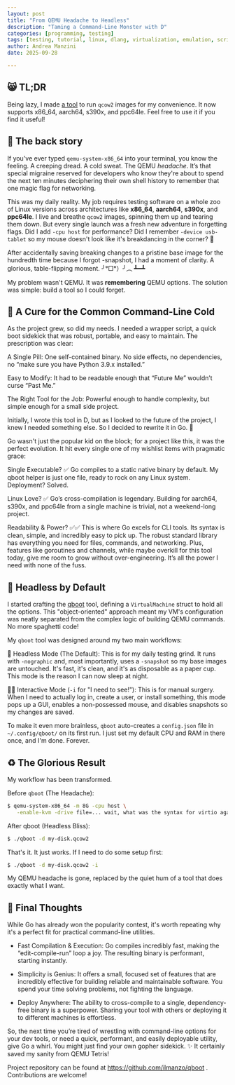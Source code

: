 ```yaml
---
layout: post
title: "From QEMU Headache to Headless"
description: "Taming a Command-Line Monster with D"
categories: [programming, testing]
tags: [testing, tutorial, linux, dlang, virtualization, emulation, scripting]
author: Andrea Manzini
date: 2025-09-28

---
```


## 😸 TL;DR

Being lazy, I made [a tool](https://github.com/ilmanzo/qboot) to run `qcow2` images for my convenience. It now supports x86_64, aarch64, s390x, and ppc64le. Feel free to use it if you find it useful! 
## 📖 The back story

If you've ever typed `qemu-system-x86_64` into your terminal, you know the feeling. A creeping dread. A cold sweat. The QEMU *headache*. It’s that special migraine reserved for developers who know they're about to spend the next ten minutes deciphering their own shell history to remember that one magic flag for networking.

This was my daily reality. My job requires testing software on a whole zoo of Linux versions across architectures like **x86_64**, **aarch64**, **s390x**, and **ppc64le**. I live and breathe `qcow2` images, spinning them up and tearing them down. But every single launch was a fresh new adventure in forgetting flags. Did I add `-cpu host` for performance? Did I remember `-device usb-tablet` so my mouse doesn't look like it's breakdancing in the corner? 🤯

After accidentally saving breaking changes to a pristine base image for the hundredth time because I forgot -snapshot, I had a moment of clarity. A glorious, table-flipping moment. ╯°□°）╯︵ ┻━┻

My problem wasn't QEMU. It was **remembering** QEMU options. The solution was simple: build a tool so I could forget.

## 🥾 A Cure for the Common Command-Line Cold

As the project grew, so did my needs. I needed a wrapper script, a quick boot sidekick that was robust, portable, and easy to maintain. The prescription was clear:

A Single Pill: One self-contained binary. No side effects, no dependencies, no “make sure you have Python 3.9.x installed.”

Easy to Modify: It had to be readable enough that “Future Me” wouldn’t curse “Past Me.”

The Right Tool for the Job: Powerful enough to handle complexity, but simple enough for a small side project.

Initially, I wrote this tool in D, but as I looked to the future of the project, I knew I needed something else. So I decided to rewrite it in Go. 🐹

Go wasn't just the popular kid on the block; for a project like this, it was the perfect evolution. It hit every single one of my wishlist items with pragmatic grace:

Single Executable? ✅ Go compiles to a static native binary by default. My qboot helper is just one file, ready to rock on any Linux system. Deployment? Solved.

Linux Love? ✅ Go’s cross-compilation is legendary. Building for aarch64, s390x, and ppc64le from a single machine is trivial, not a weekend-long project.

Readability & Power? ✅✅ This is where Go excels for CLI tools. Its syntax is clean, simple, and incredibly easy to pick up. The robust standard library has everything you need for files, commands, and networking. Plus, features like goroutines and channels, while maybe overkill for this tool today, give me room to grow without over-engineering. It’s all the power I need with none of the fuss.


## 💆 Headless by Default

I started crafting the [qboot](https://github.com/ilmanzo/qboot) tool, defining a `VirtualMachine` struct to hold all the options. This "object-oriented" approach meant my VM's configuration was neatly separated from the complex logic of building QEMU commands. No more spaghetti code! 

My `qboot` tool was designed around my two main workflows:

🤖 Headless Mode (The Default): This is for my daily testing grind. It runs with `-nographic` and, most importantly, uses a `-snapshot` so my base images are untouched. It's fast, it's clean, and it's as disposable as a paper cup. This mode is the reason I can now sleep at night.

🧑‍💻 Interactive Mode (`-i` for "I need to see!"): This is for manual surgery. When I need to actually log in, create a user, or install something, this mode pops up a GUI, enables a non-possessed mouse, and disables snapshots so my changes are saved.

To make it even more brainless, `qboot` auto-creates a `config.json` file in `~/.config/qboot/` on its first run. I just set my default CPU and RAM in there once, and I'm done. Forever.

## ♻️ The Glorious Result

My workflow has been transformed.

Before `qboot` (The Headache):
```bash
$ qemu-system-x86_64 -m 8G -cpu host \
   -enable-kvm -drive file=... wait, what was the syntax for virtio again? *opens Google*
```

After qboot (Headless Bliss):
```bash
$ ./qboot -d my-disk.qcow2
```

That's it. It just works. If I need to do some setup first:
```bash
$ ./qboot -d my-disk.qcow2 -i
```

My QEMU headache is gone, replaced by the quiet hum of a tool that does exactly what I want.


## 💭 Final Thoughts

While Go has already won the popularity contest, it's worth repeating why it's a perfect fit for practical command-line utilities.

- Fast Compilation & Execution: Go compiles incredibly fast, making the “edit-compile-run” loop a joy. The resulting binary is performant, starting instantly.

- Simplicity is Genius: It offers a small, focused set of features that are incredibly effective for building reliable and maintainable software. You spend your time solving problems, not fighting the language.

- Deploy Anywhere: The ability to cross-compile to a single, dependency-free binary is a superpower. Sharing your tool with others or deploying it to different machines is effortless.

So, the next time you’re tired of wrestling with command-line options for your dev tools, or need a quick, performant, and easily deployable utility, give Go a whirl. You might just find your own gopher sidekick. ✨ It certainly saved my sanity from QEMU Tetris!

Project repository can be found at https://github.com/ilmanzo/qboot . Contributions are welcome!
